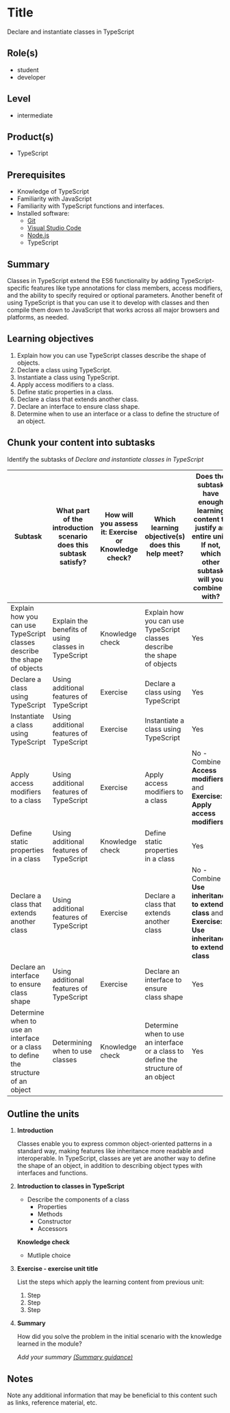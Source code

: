 # Title

Declare and instantiate classes in TypeScript

## Role(s)

- student
- developer

## Level

- intermediate

## Product(s)

- TypeScript

## Prerequisites

- Knowledge of TypeScript
- Familiarity with JavaScript
- Familiarity with TypeScript functions and interfaces.
- Installed software:
  - [Git](https://git-scm.com/)
  - [Visual Studio Code](https://code.visualstudio.com)
  - [Node.js](https://nodejs.org/)
  - TypeScript 

## Summary

Classes in TypeScript extend the ES6 functionality by adding TypeScript-specific features like type annotations for class members, access modifiers, and the ability to specify required or optional parameters. Another benefit of using TypeScript is that you can use it to develop with classes and then compile them down to JavaScript that works across all major browsers and platforms, as needed.

## Learning objectives

1. Explain how you can use TypeScript classes describe the shape of objects. 
1. Declare a class using TypeScript.
1. Instantiate a class using TypeScript.
1. Apply access modifiers to a class.
1. Define static properties in a class.
1. Declare a class that extends another class.
1. Declare an interface to ensure class shape.
1. Determine when to use an interface or a class to define the structure of an object.

## Chunk your content into subtasks

Identify the subtasks of *Declare and instantiate classes in TypeScript*

| Subtask | What part of the introduction scenario does this subtask satisfy? | How will you assess it: **Exercise or Knowledge check**? | Which learning objective(s) does this help meet? | Does the subtask have enough learning content to justify an entire unit? If not, which other subtask will you combine it with? |
| ---- | ---- | ---- | ---- | ---- |
| Explain how you can use TypeScript classes describe the shape of objects | Explain the benefits of using classes in TypeScript | Knowledge check | Explain how you can use TypeScript classes describe the shape of objects | Yes |
| Declare a class using TypeScript | Using additional features of TypeScript | Exercise | Declare a class using TypeScript | Yes |
| Instantiate a class using TypeScript | Using additional features of TypeScript | Exercise | Instantiate a class using TypeScript | Yes |
| Apply access modifiers to a class | Using additional features of TypeScript | Exercise | Apply access modifiers to a class | No - Combine **Access modifiers** and **Exercise: Apply access modifiers** |
| Define static properties in a class | Using additional features of TypeScript | Knowledge check | Define static properties in a class | Yes |
| Declare a class that extends another class | Using additional features of TypeScript | Exercise | Declare a class that extends another class | No - Combine **Use inheritance to extend a class** and **Exercise: Use inheritance to extend a class** |
| Declare an interface to ensure class shape | Using additional features of TypeScript | Exercise | Declare an interface to ensure class shape | Yes |
| Determine when to use an interface or a class to define the structure of an object | Determining when to use classes | Knowledge check | Determine when to use an interface or a class to define the structure of an object | Yes |

## Outline the units

1. **Introduction**

    Classes enable you to express common object-oriented patterns in a standard way, making features like inheritance more readable and interoperable. In TypeScript, classes are yet are another way to define the shape of an object, in addition to describing object types with interfaces and functions.

1. **Introduction to classes in TypeScript**

    - Describe the components of a class
      - Properties
      - Methods
      - Constructor
      - Accessors

    **Knowledge check**

    - Mutliple choice

1. **Exercise - exercise unit title**

    List the steps which apply the learning content from previous unit:

    1. Step
    1. Step
    1. Step

1. **Summary**

    How did you solve the problem in the initial scenario with the knowledge learned in the module? 
    
    *Add your summary [(Summary guidance)](https://review.docs.microsoft.com/en-us/learn-docs/docs/id-guidance-module-summary-unit)*

## Notes

Note any additional information that may be beneficial to this content such as links, reference material, etc.

